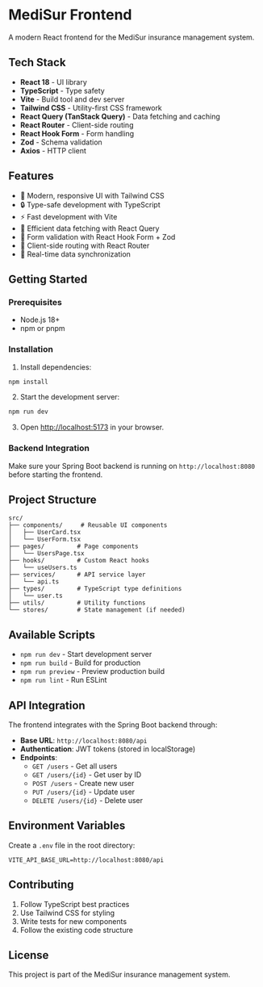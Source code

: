 # MediSur Frontend

A modern React frontend for the MediSur insurance management system.

## Tech Stack

- **React 18** - UI library
- **TypeScript** - Type safety
- **Vite** - Build tool and dev server
- **Tailwind CSS** - Utility-first CSS framework
- **React Query (TanStack Query)** - Data fetching and caching
- **React Router** - Client-side routing
- **React Hook Form** - Form handling
- **Zod** - Schema validation
- **Axios** - HTTP client

## Features

- 🎨 Modern, responsive UI with Tailwind CSS
- 🔒 Type-safe development with TypeScript
- ⚡ Fast development with Vite
- 📡 Efficient data fetching with React Query
- 📝 Form validation with React Hook Form + Zod
- 🧭 Client-side routing with React Router
- 🔄 Real-time data synchronization

## Getting Started

### Prerequisites

- Node.js 18+ 
- npm or pnpm

### Installation

1. Install dependencies:
```bash
npm install
```

2. Start the development server:
```bash
npm run dev
```

3. Open [http://localhost:5173](http://localhost:5173) in your browser.

### Backend Integration

Make sure your Spring Boot backend is running on `http://localhost:8080` before starting the frontend.

## Project Structure

```
src/
├── components/     # Reusable UI components
│   ├── UserCard.tsx
│   └── UserForm.tsx
├── pages/         # Page components
│   └── UsersPage.tsx
├── hooks/         # Custom React hooks
│   └── useUsers.ts
├── services/      # API service layer
│   └── api.ts
├── types/         # TypeScript type definitions
│   └── user.ts
├── utils/         # Utility functions
└── stores/        # State management (if needed)
```

## Available Scripts

- `npm run dev` - Start development server
- `npm run build` - Build for production
- `npm run preview` - Preview production build
- `npm run lint` - Run ESLint

## API Integration

The frontend integrates with the Spring Boot backend through:

- **Base URL**: `http://localhost:8080/api`
- **Authentication**: JWT tokens (stored in localStorage)
- **Endpoints**:
  - `GET /users` - Get all users
  - `GET /users/{id}` - Get user by ID
  - `POST /users` - Create new user
  - `PUT /users/{id}` - Update user
  - `DELETE /users/{id}` - Delete user

## Environment Variables

Create a `.env` file in the root directory:

```env
VITE_API_BASE_URL=http://localhost:8080/api
```

## Contributing

1. Follow TypeScript best practices
2. Use Tailwind CSS for styling
3. Write tests for new components
4. Follow the existing code structure

## License

This project is part of the MediSur insurance management system.